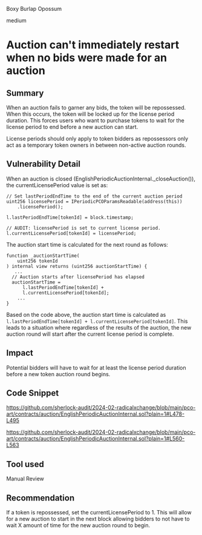 Boxy Burlap Opossum

medium

# Auction can't immediately restart when no bids were made for an auction

## Summary

When an auction fails to garner any bids, the token will be repossessed. When this occurs, the token will be locked up for the license period duration. This forces users who want to purchase tokens to wait for the license period to end before a new auction can start. 

License periods should only apply to token bidders as repossessors only act as a temporary token owners in between non-active auction rounds.

## Vulnerability Detail

When an auction is closed (EnglishPeriodicAuctionInternal._closeAuction()), the currentLicensePeriod value is set as:

```solildity
// Set lastPeriodEndTime to the end of the current auction period
uint256 licensePeriod = IPeriodicPCOParamsReadable(address(this))
    .licensePeriod();

l.lastPeriodEndTime[tokenId] = block.timestamp;

// AUDIT: licensePeriod is set to current license period.
l.currentLicensePeriod[tokenId] = licensePeriod;
```

The auction start time is calculated for the next round as follows:

```solidity
function _auctionStartTime(
    uint256 tokenId
) internal view returns (uint256 auctionStartTime) {
   ...
  // Auction starts after licensePeriod has elapsed
  auctionStartTime =
      l.lastPeriodEndTime[tokenId] +
      l.currentLicensePeriod[tokenId];
    ...
}
```

Based on the code above, the auction start time is calculated as ` l.lastPeriodEndTime[tokenId] + l.currentLicensePeriod[tokenId]`. This leads to a situation where regardless of the results of the auction, the new auction round will start after the current license period is complete.

## Impact

Potential bidders will have to wait for at least the license period duration before a new token auction round begins.

## Code Snippet

https://github.com/sherlock-audit/2024-02-radicalxchange/blob/main/pco-art/contracts/auction/EnglishPeriodicAuctionInternal.sol?plain=1#L478-L495

https://github.com/sherlock-audit/2024-02-radicalxchange/blob/main/pco-art/contracts/auction/EnglishPeriodicAuctionInternal.sol?plain=1#L560-L563

## Tool used

Manual Review

## Recommendation

If a token is repossessed, set the currentLicensePeriod to 1. This will allow for a new auction to start in the next block allowing bidders to not have to wait X amount of time for the new auction round to begin.